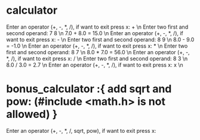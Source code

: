 # calculator
Enter an operator (+, -, *, /), if want to exit press x: + \n
Enter two first and second operand: 7 8 \n
7.0 + 8.0 = 15.0 \n
Enter an operator (+, -, *, /), if want to exit press x: - \n
Enter two first and second operand: 8 9 \n
8.0 - 9.0 = -1.0 \n
Enter an operator (+, -, *, /), if want to exit press x: * \n
Enter two first and second operand: 8 7 \n
8.0 * 7.0 = 56.0 \n
Enter an operator (+, -, *, /), if want to exit press x: / \n
Enter two first and second operand: 8 3 \n
8.0 / 3.0 = 2.7 \n
Enter an operator (+, -, *, /), if want to exit press x: x \n

# bonus_calculator :{ add sqrt and pow: (#include <math.h> is not allowed) }
Enter an operator (+, -, *, /, sqrt, pow), if want to exit press x:
